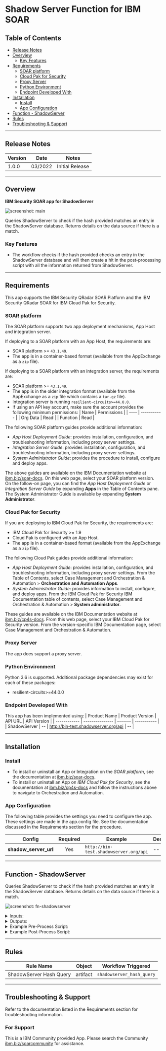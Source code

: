 <!--
  This README.md is generated by running:
  "resilient-sdk docgen -p fn_shadowserver"

  It is best edited using a Text Editor with a Markdown Previewer. VS Code
  is a good example. Checkout https://guides.github.com/features/mastering-markdown/
  for tips on writing with Markdown

  All fields followed by "::CHANGE_ME::"" should be manually edited

  If you make manual edits and run docgen again, a .bak file will be created

  Store any screenshots in the "doc/screenshots" directory and reference them like:
  ![screenshot: screenshot_1](./screenshots/screenshot_1.png)

  NOTE: If your app is available in the container-format only, there is no need to mention the integration server in this readme.
-->

# Shadow Server Function for IBM SOAR

## Table of Contents
- [Release Notes](#release-notes)
- [Overview](#overview)
  - [Key Features](#key-features)
- [Requirements](#requirements)
  - [SOAR platform](#soar-platform)
  - [Cloud Pak for Security](#cloud-pak-for-security)
  - [Proxy Server](#proxy-server)
  - [Python Environment](#python-environment)
  - [Endpoint Developed With](#endpoint-developed-with)
- [Installation](#installation)
  - [Install](#install)
  - [App Configuration](#app-configuration)
- [Function - ShadowServer](#function---shadowserver)
- [Rules](#rules)
- [Troubleshooting & Support](#troubleshooting--support)
---

## Release Notes
<!--
  Specify all changes in this release. Do not remove the release 
  notes of a previous release
-->
| Version | Date | Notes |
| ------- | ---- | ----- |
| 1.0.0 | 03/2022 | Initial Release |

---

## Overview
<!--
  Provide a high-level description of the function itself and its remote software or application.
  The text below is parsed from the "description" and "long_description" attributes in the setup.py file
-->
**IBM Security SOAR app for ShadowServer**

 ![screenshot: main](./doc/screenshots/main.png)

Queries ShadowServer to check if the hash provided matches an entry in the ShadowServer database. Returns details on the data source if there is a match.

### Key Features
<!--
  List the Key Features of the Integration
-->
* The workflow checks if the hash provided checks an entry in the ShadowServer database and will then create a hit in the post-processing script with all the information returned from ShadowServer. 

---

## Requirements

This app supports the IBM Security QRadar SOAR Platform and the IBM Security QRadar SOAR for IBM Cloud Pak for Security.

### SOAR platform
The SOAR platform supports two app deployment mechanisms, App Host and integration server.

If deploying to a SOAR platform with an App Host, the requirements are:
* SOAR platform >= `43.1.49`.
* The app is in a container-based format (available from the AppExchange as a `zip` file).

If deploying to a SOAR platform with an integration server, the requirements are:
* SOAR platform >= `43.1.49`.
* The app is in the older integration format (available from the AppExchange as a `zip` file which contains a `tar.gz` file).
* Integration server is running `resilient-circuits>=44.0.0`.
* If using an API key account, make sure the account provides the following minimum permissions: 
  | Name | Permissions |
  | ---- | ----------- |
  | Org Data | Read |
  | Function | Read |

The following SOAR platform guides provide additional information: 
* _App Host Deployment Guide_: provides installation, configuration, and troubleshooting information, including proxy server settings. 
* _Integration Server Guide_: provides installation, configuration, and troubleshooting information, including proxy server settings.
* _System Administrator Guide_: provides the procedure to install, configure and deploy apps. 

The above guides are available on the IBM Documentation website at [ibm.biz/soar-docs](https://ibm.biz/soar-docs). On this web page, select your SOAR platform version. On the follow-on page, you can find the _App Host Deployment Guide_ or _Integration Server Guide_ by expanding **Apps** in the Table of Contents pane. The System Administrator Guide is available by expanding **System Administrator**.

### Cloud Pak for Security
If you are deploying to IBM Cloud Pak for Security, the requirements are:
* IBM Cloud Pak for Security >= 1.9
* Cloud Pak is configured with an App Host.
* The app is in a container-based format (available from the AppExchange as a `zip` file).

The following Cloud Pak guides provide additional information: 
* _App Host Deployment Guide_: provides installation, configuration, and troubleshooting information, including proxy server settings. From the Table of Contents, select Case Management and Orchestration & Automation > **Orchestration and Automation Apps**.
* _System Administrator Guide_: provides information to install, configure, and deploy apps. From the IBM Cloud Pak for Security IBM Documentation table of contents, select Case Management and Orchestration & Automation > **System administrator**.

These guides are available on the IBM Documentation website at [ibm.biz/cp4s-docs](https://ibm.biz/cp4s-docs). From this web page, select your IBM Cloud Pak for Security version. From the version-specific IBM Documentation page, select Case Management and Orchestration & Automation.

### Proxy Server
The app does support a proxy server.

### Python Environment
Python 3.6 is supported.
Additional package dependencies may exist for each of these packages:
* resilient-circuits>=44.0.0

### Endpoint Developed With

This app has been implemented using:
| Product Name | Product Version | API URL | API Version |
| ------------ | --------------- | ------- | ----------- |
| ShadowServer | -- | http://bin-test.shadowserver.org/api | -- |

---

## Installation

### Install
* To install or uninstall an App or Integration on the _SOAR platform_, see the documentation at [ibm.biz/soar-docs](https://ibm.biz/soar-docs).
* To install or uninstall an App on _IBM Cloud Pak for Security_, see the documentation at [ibm.biz/cp4s-docs](https://ibm.biz/cp4s-docs) and follow the instructions above to navigate to Orchestration and Automation.

### App Configuration
The following table provides the settings you need to configure the app. These settings are made in the app.config file. See the documentation discussed in the Requirements section for the procedure.

| Config | Required | Example | Description |
| ------ | :------: | ------- | ----------- |
| **shadow_server_url** | Yes | `http://bin-test.shadowserver.org/api` | -- |


---

## Function - ShadowServer
Queries ShadowServer to check if the hash provided matches an entry in the ShadowServer database. Returns details on the data source if there is a match.

 ![screenshot: fn-shadowserver ](./doc/screenshots/fn-shadowserver.png)

<details><summary>Inputs:</summary>
<p>

| Name | Type | Required | Example | Tooltip |
| ---- | :--: | :------: | ------- | ------- |
| `shadowserver_artifact_type` | `text` | Yes | `-` | - |
| `shadowserver_artifact_value` | `text` | Yes | `-` | - |

</p>
</details>

<details><summary>Outputs:</summary>
<p>

> **NOTE:** This example might be in JSON format, but `results` is a Python Dictionary on the SOAR platform.

```python
results = {
  "content": {
    "application_type": "Graphic/Drawing",
    "crc32": "AA6A7B16",
    "filename": "00br2026.gif",
    "filesize": "2226",
    "language": "English",
    "md5": "0E53C14A3E48D94FF596A2824307B492",
    "mfg_name": "Corel Corporation",
    "os_mfg": "Microsoft",
    "os_name": "Windows NT",
    "os_version": "Generic",
    "product_name": "Gallery",
    "product_version": "750,000",
    "sha1": "0000004DA6391F7F5D2F7FCCF36CEBDA60C6EA02",
    "source": "NIST",
    "source_version": "$version"
  },
  "inputs": {
    "shadowserver_artifact_type": "Malware MD5 Hash",
    "shadowserver_artifact_value": "0E53C14A3E48D94FF596A2824307B492"
  },
  "metrics": {
    "execution_time_ms": 210,
    "host": "My Host",
    "package": "fn-shadowserver",
    "package_version": "1.0.0",
    "timestamp": "2022-03-23 16:37:34",
    "version": "1.0"
  },
  "raw": null,
  "reason": null,
  "success": true,
  "version": 2.0
}
```

</p>
</details>

<details><summary>Example Pre-Process Script:</summary>
<p>

```python
inputs.shadowserver_artifact_type = artifact.type
inputs.shadowserver_artifact_value = artifact.value
```

</p>
</details>

<details><summary>Example Post-Process Script:</summary>
<p>

```python
if results:
  if results.success:
    if results.content:
      resp = results.content
      hit_list = []
      for attribute, attribute_value in resp.items():
        hit = {
          "name": attribute,
          "type": "string",
          "value": "{}".format(attribute_value)
        }
        hit_list.append(hit)
      artifact.addHit("ShadowServer Function", hit_list)
  else:
    incident.addNote("ShadowServer Hash check failed: {}".format(results.reason))
```

</p>
</details>

---





## Rules
| Rule Name | Object | Workflow Triggered |
| --------- | ------ | ------------------ |
| ShadowServer Hash Query | artifact | `shadowserver_hash_query` |

---


## Troubleshooting & Support
Refer to the documentation listed in the Requirements section for troubleshooting information.

### For Support
This is a IBM Community provided App. Please search the Community [ibm.biz/soarcommunity](https://ibm.biz/soarcommunity) for assistance.
